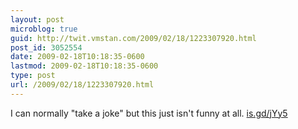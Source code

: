 ```yaml
---
layout: post
microblog: true
guid: http://twit.vmstan.com/2009/02/18/1223307920.html
post_id: 3052554
date: 2009-02-18T10:18:35-0600
lastmod: 2009-02-18T10:18:35-0600
type: post
url: /2009/02/18/1223307920.html
---
```

I can normally "take a joke" but this just isn't funny at all.  [is.gd/jYy5](http://is.gd/jYy5)
